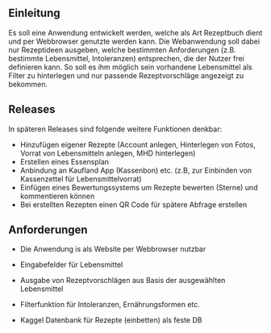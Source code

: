 ## **Einleitung**

Es soll eine Anwendung entwickelt werden, welche als Art Rezeptbuch dient und per Webbrowser genutzte werden kann. Die Webanwendung soll dabei nur Rezeptideen ausgeben, welche bestimmten Anforderungen (z.B. bestimmte Lebensmittel, Intoleranzen) entsprechen, die der Nutzer frei definieren kann. 
So soll es ihm möglich sein vorhandene Lebensmittel als Filter zu hinterlegen und nur passende Rezeptvorschläge angezeigt zu bekommen.
<!-- blank line -->

## **Releases**

In späteren Releases sind folgende weitere Funktionen denkbar:
-	Hinzufügen eigener Rezepte (Account anlegen, Hinterlegen von Fotos, Vorrat von Lebensmitteln anlegen, MHD hinterlegen)
-	Erstellen eines Essensplan
-	Anbindung an Kaufland App (Kassenbon) etc. (z.B, zur Einbinden von Kassenzettel für Lebensmittelvorrat)
-	Einfügen eines Bewertungssystems um Rezepte bewerten (Sterne) und kommentieren können
-	Bei erstellten Rezepten einen QR Code für spätere Abfrage erstellen
<!-- blank line -->

## **Anforderungen**

- Die Anwendung is als Website per Webbrowser nutzbar
- Eingabefelder für Lebensmittel
- Ausgabe von Rezeptvorschlägen aus Basis der ausgewählten Lebensmittel
- Filterfunktion für Intoleranzen, Ernährungsformen etc.


-	Kaggel Datenbank für Rezepte (einbetten) als feste DB
